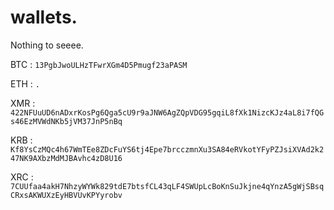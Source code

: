 # wallets.
Nothing to seeee.

BTC : ```13PgbJwoULHzTFwrXGm4D5Pmugf23aPASM```

ETH : ```.```

XMR : ```422NFUuUD6nADxrKosPg6Qga5cU9r9aJNW6AgZQpVDG95gqiL8fXk1NizcKJz4aL8i7fQGs46EzMVWdNKb5jVM37JnP5nBq```

KRB : ```Kf8YsCzMQc4h67WmTEe8ZDcFuYS6tj4Epe7brcczmnXu3SA84eRVkotYFyPZJsiXVAd2k247NK9AXbzMdMJBAvhc4zD8U16```

XRC : ```7CUUfaa4akH7NhzyWYWk829tdE7btsfCL43qLF4SWUpLcBoKnSuJkjne4qYnzA5gWjSBsqCRxsAKWUXzEyHBVUvKPYyrobv```
